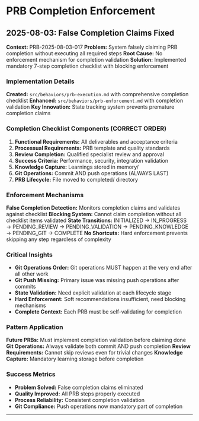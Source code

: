 # PRB Completion Enforcement

## 2025-08-03: False Completion Claims Fixed
**Context:** PRB-2025-08-03-017
**Problem:** System falsely claiming PRB completion without executing all required steps
**Root Cause:** No enforcement mechanism for completion validation
**Solution:** Implemented mandatory 7-step completion checklist with blocking enforcement

### Implementation Details
**Created:** `src/behaviors/prb-execution.md` with comprehensive completion checklist
**Enhanced:** `src/behaviors/prb-enforcement.md` with completion validation
**Key Innovation:** State tracking system prevents premature completion claims

### Completion Checklist Components (CORRECT ORDER)
1. **Functional Requirements:** All deliverables and acceptance criteria
2. **Processual Requirements:** PRB template and quality standards
3. **Review Completion:** Qualified specialist review and approval
4. **Success Criteria:** Performance, security, integration validation
5. **Knowledge Capture:** Learnings stored in memory/
6. **Git Operations:** Commit AND push operations (ALWAYS LAST)
7. **PRB Lifecycle:** File moved to completed/ directory

### Enforcement Mechanisms
**False Completion Detection:** Monitors completion claims and validates against checklist
**Blocking System:** Cannot claim completion without all checklist items validated
**State Transitions:** INITIALIZED → IN_PROGRESS → PENDING_REVIEW → PENDING_VALIDATION → PENDING_KNOWLEDGE → PENDING_GIT → COMPLETE
**No Shortcuts:** Hard enforcement prevents skipping any step regardless of complexity

### Critical Insights
- **Git Operations Order:** Git operations MUST happen at the very end after all other work
- **Git Push Missing:** Primary issue was missing push operations after commits
- **State Validation:** Need explicit validation at each lifecycle stage
- **Hard Enforcement:** Soft recommendations insufficient, need blocking mechanisms
- **Complete Context:** Each PRB must be self-validating for completion

### Pattern Application
**Future PRBs:** Must implement completion validation before claiming done
**Git Operations:** Always validate both commit AND push completion
**Review Requirements:** Cannot skip reviews even for trivial changes
**Knowledge Capture:** Mandatory learning storage before completion

### Success Metrics
- **Problem Solved:** False completion claims eliminated
- **Quality Improved:** All PRB steps properly executed
- **Process Reliability:** Consistent completion validation
- **Git Compliance:** Push operations now mandatory part of completion

---